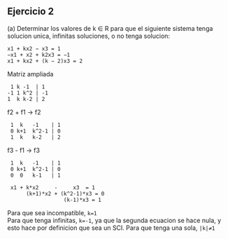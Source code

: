 ## Ejercicio 2

(a) Determinar los valores de k ∈ R para que el siguiente sistema tenga solucion unica, infinitas soluciones, o no tenga solucion:

```
x1 + kx2 − x3 = 1
−x1 + x2 + k2x3 = −1
x1 + kx2 + (k − 2)x3 = 2
```

Matriz ampliada

```
 1 k -1  | 1
-1 1 k^2 | -1
1  k k-2 | 2
```

f2 + f1 -> f2

```
 1  k   -1    | 1
 0 k+1  k^2-1 | 0
 1  k   k-2   | 2
```

f3 - f1 -> f3

```
 1  k   -1    | 1
 0 k+1  k^2-1 | 0
 0  0   k-1   | 1
```

```
 x1 + k*x2     -     x3  = 1
      (k+1)*x2 + (k^2-1)*x3 = 0
                  (k-1)*x3 = 1
```

Para que sea incompatible, `k=1`  
Para que tenga infinitas, `k=-1`, ya que la segunda ecuacion se hace nula, y esto hace por definicion que sea un SCI.
Para que tenga una sola, `|k|≠1` 


